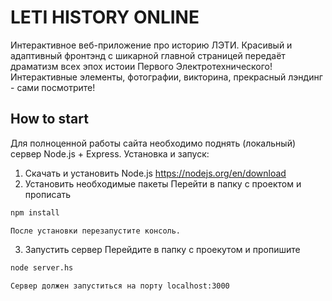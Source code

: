 # LETI HISTORY ONLINE

Интерактивное веб-приложение про историю ЛЭТИ. 
Красивый и адаптивный фронтэнд с шикарной главной страницей передаёт драматизм всех эпох истоии Первого Электротехнического!
Интерактивные элементы, фотографии, викторина, прекрасный лэндинг - сами посмотрите!

## How to start
Для полноценной работы сайта необходимо поднять (локальный) сервер Node.js + Express.
Установка и запуск:
  1. Скачать и установить Node.js
    https://nodejs.org/en/download
  2. Установить необходимые пакеты
    Перейти в папку с проектом и прописать
```cmd
npm install
```
    После установки перезапустите консоль.
  3. Запустить сервер
    Перейдите в папку с проекутом и пропишите
```cmd
node server.hs
```
    Сервер должен запуститься на порту localhost:3000
